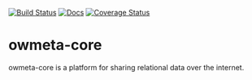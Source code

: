[![Build Status](https://travis-ci.org/openworm/owmeta-core.png?branch=dev)](https://travis-ci.org/openworm/owmeta-core/builds)
[![Docs](https://readthedocs.org/projects/owmeta-core/badge/?version=latest)](https://owmeta-core.readthedocs.io/en/latest)
[![Coverage Status](https://coveralls.io/repos/github/openworm/owmeta-core/badge.svg?branch=develop)](https://coveralls.io/github/openworm/owmeta-core?branch=develop)

owmeta-core
===========
owmeta-core is a platform for sharing relational data over the internet.
